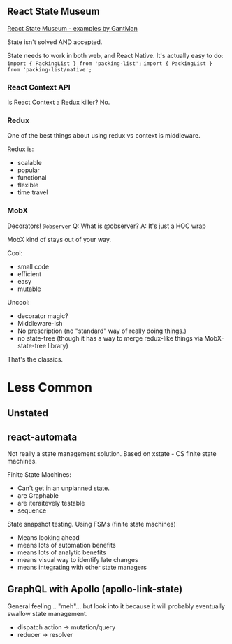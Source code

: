 ## React State Museum

[React State Museum - examples by GantMan](https://github.com/GantMan/ReactStateMuseum)

State isn't solved AND accepted.

State needs to work in both web, and React Native. It's actually easy to do:
`import { PackingList } from 'packing-list';`
`import { PackingList } from 'packing-list/native';`

### React Context API
Is React Context a Redux killer? No.

### Redux

One of the best things about using redux vs context is middleware.

Redux is:
* scalable
* popular
* functional
* flexible
* time travel

### MobX

Decorators!
`@observer`
Q: What is @observer?
A: It's just a HOC wrap

MobX kind of stays out of your way.

Cool:

  * small code
  * efficient
  * easy
  * mutable

Uncool:

  * decorator magic?
  * Middleware-ish
  * No prescription (no "standard" way of really doing things.)
  * no state-tree (though it has a way to merge redux-like things via MobX-state-tree library)

That's the classics.

# Less Common
## Unstated

## react-automata
Not really a state management solution.
Based on xstate - CS finite state machines.

Finite State Machines:
  * Can't get in an unplanned state.
  * are Graphable
  * are iteraitevely testable
  * sequence

State snapshot testing.
Using FSMs (finite state machines)
  * Means looking ahead
  * means lots of automation benefits
  * means lots of analytic benefits
  * means visual way to identify late changes
  * means integrating with other state managers

## GraphQL with Apollo (apollo-link-state)
General feeling... "meh"... but look into it because it will probably eventually swallow state management.
  * dispatch action -> mutation/query
  * reducer -> resolver